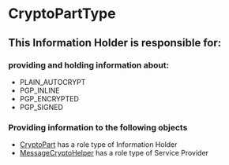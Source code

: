 # CryptoPartType
## This Information Holder is responsible for:
### providing and holding information about: 
* PLAIN_AUTOCRYPT
* PGP_INLINE
* PGP_ENCRYPTED
* PGP_SIGNED
### Providing information to the following objects 
* [CryptoPart](../InformationHolders/CryptoPart.md) has a role type of Information Holder
* [MessageCryptoHelper](../ServiceProviders/MessageCryptoHelper.md) has a role type of Service Provider
